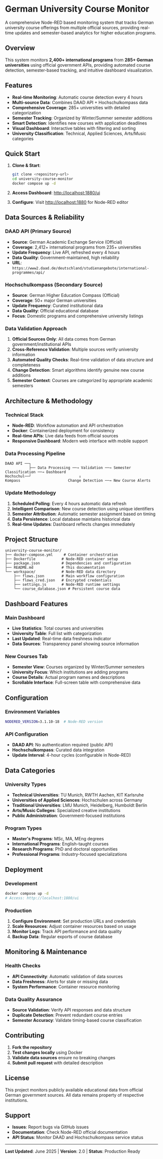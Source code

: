 # German University Course Monitor

A comprehensive Node-RED based monitoring system that tracks German university course offerings from multiple official sources, providing real-time updates and semester-based analytics for higher education programs.

## Overview

This system monitors **2,400+ international programs** from **285+ German universities** using official government APIs, providing automated course detection, semester-based tracking, and intuitive dashboard visualization.

## Features

- **Real-time Monitoring**: Automatic course detection every 4 hours
- **Multi-source Data**: Combines DAAD API + Hochschulkompass data
- **Comprehensive Coverage**: 285+ universities with detailed categorization
- **Semester Tracking**: Organized by Winter/Summer semester additions
- **Smart Detection**: Identifies new courses with application deadlines
- **Visual Dashboard**: Interactive tables with filtering and sorting
- **University Classification**: Technical, Applied Sciences, Arts/Music categories

## Quick Start

1. **Clone & Start**:
   ```bash
   git clone <repository-url>
   cd university-course-monitor
   docker compose up -d
   ```

2. **Access Dashboard**: [http://localhost:1880/ui](http://localhost:1880/ui)
3. **Configure**: Visit [http://localhost:1880](http://localhost:1880) for Node-RED editor

## Data Sources & Reliability

### DAAD API (Primary Source)
- **Source**: German Academic Exchange Service (Official)
- **Coverage**: 2,412+ international programs from 235+ universities
- **Update Frequency**: Live API, refreshed every 4 hours
- **Data Quality**: Government-maintained, high reliability
- **URL**: `https://www2.daad.de/deutschland/studienangebote/international-programmes/api/`

### Hochschulkompass (Secondary Source)
- **Source**: German Higher Education Compass (Official)
- **Coverage**: 50+ major German universities
- **Update Frequency**: Curated institutional data
- **Data Quality**: Official educational database
- **Focus**: Domestic programs and comprehensive university listings

### Data Validation Approach

1. **Official Sources Only**: All data comes from German government/institutional APIs
2. **Cross-Reference Validation**: Multiple sources verify university information
3. **Automated Quality Checks**: Real-time validation of data structure and completeness
4. **Change Detection**: Smart algorithms identify genuine new course additions
5. **Semester Context**: Courses are categorized by appropriate academic semesters

## Architecture & Methodology

### Technical Stack
- **Node-RED**: Workflow automation and API orchestration
- **Docker**: Containerized deployment for consistency
- **Real-time APIs**: Live data feeds from official sources
- **Responsive Dashboard**: Modern web interface with mobile support

### Data Processing Pipeline
```
DAAD API ──┐
           ├── Data Processing ──→ Validation ──→ Semester Classification ──→ Dashboard
Hochschul──┘                      ↓
Kompass                      Change Detection ──→ New Course Alerts
```

### Update Methodology
1. **Scheduled Polling**: Every 4 hours automatic data refresh
2. **Intelligent Comparison**: New course detection using unique identifiers
3. **Semester Attribution**: Automatic semester assignment based on timing
4. **Data Persistence**: Local database maintains historical data
5. **Real-time Updates**: Dashboard reflects changes immediately

## Project Structure

```
university-course-monitor/
├── docker-compose.yml     # Container orchestration
├── Dockerfile            # Node-RED container setup
├── package.json          # Dependencies and configuration
├── README.md             # This documentation
└── workspace/            # Node-RED data directory
    ├── flows.json        # Main workflow configuration
    ├── flows_cred.json   # Encrypted credentials
    ├── settings.js       # Node-RED runtime settings
    └── course_database.json # Persistent course data
```

## Dashboard Features

### Main Dashboard
- **Live Statistics**: Total courses and universities
- **University Table**: Full list with categorization
- **Last Updated**: Real-time data freshness indicator
- **Data Sources**: Transparency panel showing source information

### New Courses Tab
- **Semester View**: Courses organized by Winter/Summer semesters
- **University Focus**: Which institutions are adding programs
- **Course Details**: Actual program names and descriptions
- **Scrollable Interface**: Full-screen table with comprehensive data

## Configuration

### Environment Variables
```bash
NODERED_VERSION=3.1.10-18  # Node-RED version
```

### API Configuration
- **DAAD API**: No authentication required (public API)
- **Hochschulkompass**: Curated data integration
- **Update Interval**: 4-hour cycles (configurable in Node-RED)

## Data Categories

### University Types
- **Technical Universities**: TU Munich, RWTH Aachen, KIT Karlsruhe
- **Universities of Applied Sciences**: Hochschulen across Germany
- **Traditional Universities**: LMU Munich, Heidelberg, Humboldt Berlin
- **Arts/Music Colleges**: Specialized creative institutions
- **Public Administration**: Government-focused institutions

### Program Types
- **Master's Programs**: MSc, MA, MEng degrees
- **International Programs**: English-taught courses
- **Research Programs**: PhD and doctoral opportunities
- **Professional Programs**: Industry-focused specializations

## Deployment

### Development
```bash
docker compose up -d
# Access: http://localhost:1880/ui
```

### Production
1. **Configure Environment**: Set production URLs and credentials
2. **Scale Resources**: Adjust container resources based on usage
3. **Monitor Logs**: Track API performance and data quality
4. **Backup Data**: Regular exports of course database

## Monitoring & Maintenance

### Health Checks
- **API Connectivity**: Automatic validation of data sources
- **Data Freshness**: Alerts for stale or missing data
- **System Performance**: Container resource monitoring

### Data Quality Assurance
- **Source Validation**: Verify API responses and data structure
- **Duplicate Detection**: Prevent redundant course entries
- **Semester Accuracy**: Validate timing-based course classification

## Contributing

1. **Fork the repository**
2. **Test changes locally** using Docker
3. **Validate data sources** ensure no breaking changes
4. **Submit pull request** with detailed description

## License

This project monitors publicly available educational data from official German government sources. All data remains property of respective institutions.

## Support

- **Issues**: Report bugs via GitHub issues
- **Documentation**: Check Node-RED official documentation
- **API Status**: Monitor DAAD and Hochschulkompass service status

---

**Last Updated**: June 2025 | **Version**: 2.0 | **Status**: Production Ready